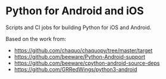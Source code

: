 # Python for Android and iOS

Scripts and CI jobs for building Python for iOS and Android.

Based on the work from:
* https://github.com/chaquo/chaquopy/tree/master/target
* https://github.com/beeware/Python-Android-support
* https://github.com/beeware/cpython-android-source-deps
* https://github.com/GRRedWings/python3-android